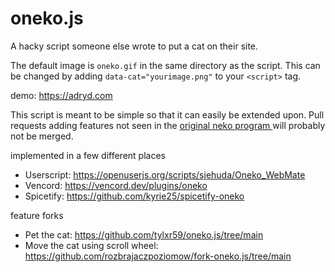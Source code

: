 # oneko.js

A hacky script someone else wrote to put a cat on their site.

The default image is `oneko.gif` in the same directory as the script. This can be changed by adding `data-cat="yourimage.png"` to your `<script>` tag.

demo: https://adryd.com

This script is meant to be simple so that it can easily be extended upon. Pull requests adding features not seen in the [original neko program 
](https://en.wikipedia.org/wiki/Neko_(software)) will probably not be merged.

implemented in a few different places
  - Userscript: https://openuserjs.org/scripts/sjehuda/Oneko_WebMate
  - Vencord: https://vencord.dev/plugins/oneko
  - Spicetify: https://github.com/kyrie25/spicetify-oneko

feature forks
 - Pet the cat: https://github.com/tylxr59/oneko.js/tree/main
 - Move the cat using scroll wheel: https://github.com/rozbrajaczpoziomow/fork-oneko.js/tree/main
